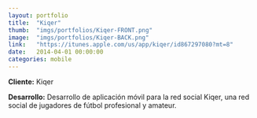 ```yaml
---
layout:	portfolio
title:	"Kiqer"
thumb:	"imgs/portfolios/Kiqer-FRONT.png"
image:  "imgs/portfolios/Kiqer-BACK.png"
link:   "https://itunes.apple.com/us/app/kiqer/id867297080?mt=8"
date:   2014-04-01 00:00:00
categories: mobile
---
```


**Cliente:** Kiqer

**Desarrollo:** Desarrollo de aplicación móvil para la red social Kiqer, una red social de jugadores de fútbol profesional y amateur.
